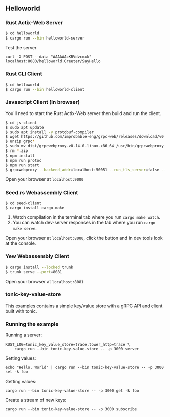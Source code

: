 ## Helloworld

### Rust Actix-Web Server

```bash
$ cd helloworld
$ cargo run --bin helloworld-server
```

Test the server

`curl -X POST --data "AAAAAAcKBVdvcmxk" localhost:8080/helloworld.Greeter/SayHello`

### Rust CLI Client

```bash
$ cd helloworld
$ cargo run --bin helloworld-client
```

### Javascript Client (In browser)

You'll need to start the Rust Actix-Web server then build and run the client.

```bash
$ cd js-client
$ sudo apt update
$ sudo apt install -y protobuf-compiler
$ wget https://github.com/improbable-eng/grpc-web/releases/download/v0.14.0/grpcwebproxy-v0.14.0-linux-x86_64.zip
$ unzip grpc*
$ sudo mv dist/grpcwebproxy-v0.14.0-linux-x86_64 /usr/bin/grpcwebproxy
$ rm *.zip
$ npm install
$ npm run protoc
$ npm run start
$ grpcwebproxy --backend_addr=localhost:50051 --run_tls_server=false --allow_all_origins --use_websockets
```

Open your browser at `localhost:9000`

### Seed.rs Webassembly Client

```bash
$ cd seed-client
$ cargo install cargo-make
```

1. Watch compilation in the terminal tab where you run `cargo make watch`.
1. You can watch dev-server responses in the tab where you run `cargo make serve`.

Open your browser at `localhost:8000`, click the button and in dev tools look at the console.

### Yew Webassembly Client

```bash
$ cargo install --locked trunk
$ trunk serve --port=8081
```

Open your browser at `localhost:8081`

### tonic-key-value-store

This examples contains a simple key/value store with a gRPC API and client built with tonic.

### Running the example

Running a server:

```
RUST_LOG=tonic_key_value_store=trace,tower_http=trace \
    cargo run --bin tonic-key-value-store -- -p 3000 server
```

Setting values:

```
echo "Hello, World" | cargo run --bin tonic-key-value-store -- -p 3000 set -k foo
```

Getting values:

```
cargo run --bin tonic-key-value-store -- -p 3000 get -k foo
```

Create a stream of new keys:

```
cargo run --bin tonic-key-value-store -- -p 3000 subscribe
```

